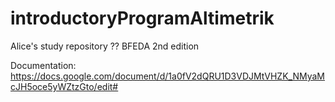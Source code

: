# introductoryProgramAltimetrik
Alice's study repository ?? BFEDA 2nd edition

Documentation: https://docs.google.com/document/d/1a0fV2dQRU1D3VDJMtVHZK_NMyaMcJH5oce5yWZtzGto/edit#